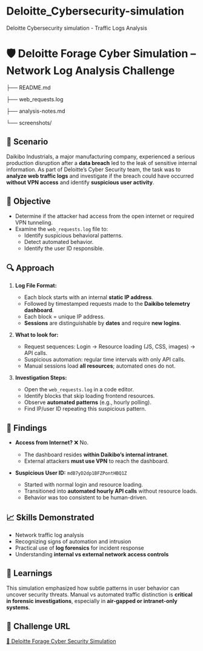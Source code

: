 # Deloitte_Cybersecurity-simulation
Deloitte Cybersecurity simulation - Traffic Logs Analysis

# 🛡️ Deloitte Forage Cyber Simulation – Network Log Analysis Challenge

├── README.md

├── web_requests.log 

├── analysis-notes.md

└── screenshots/


## 📌 Scenario

Daikibo Industrials, a major manufacturing company, experienced a serious production disruption after a **data breach** led to the leak of sensitive internal information. As part of Deloitte’s Cyber Security team, the task was to **analyze web traffic logs** and investigate if the breach could have occurred **without VPN access** and identify **suspicious user activity**.

## 🎯 Objective

- Determine if the attacker had access from the open internet or required VPN tunneling.
- Examine the `web_requests.log` file to:
  - Identify suspicious behavioral patterns.
  - Detect automated behavior.
  - Identify the user ID responsible.

## 🔍 Approach

1. **Log File Format:**
   - Each block starts with an internal **static IP address**.
   - Followed by timestamped requests made to the **Daikibo telemetry dashboard**.
   - Each block = unique IP address.
   - **Sessions** are distinguishable by **dates** and require **new logins**.

2. **What to look for:**
   - Request sequences: Login → Resource loading (JS, CSS, images) → API calls.
   - Suspicious automation: regular time intervals with only API calls.
   - Manual sessions load **all resources**; automated ones do not.

3. **Investigation Steps:**
   - Open the `web_requests.log` in a code editor.
   - Identify blocks that skip loading frontend resources.
   - Observe **automated patterns** (e.g., hourly polling).
   - Find IP/user ID repeating this suspicious pattern.

## 🔐 Findings

- **Access from Internet?** ❌ No.
  - The dashboard resides **within Daikibo’s internal intranet**.
  - External attackers **must use VPN** to reach the dashboard.

- **Suspicious User ID:** `mdB7yD2dp1BFZPontHBQ1Z`
  - Started with normal login and resource loading.
  - Transitioned into **automated hourly API calls** without resource loads.
  - Behavior was too consistent to be human-driven.

## 📈 Skills Demonstrated

- Network traffic log analysis
- Recognizing signs of automation and intrusion
- Practical use of **log forensics** for incident response
- Understanding **internal vs external network access controls**

## 🧠 Learnings

This simulation emphasized how subtle patterns in user behavior can uncover security threats. Manual vs automated traffic distinction is **critical in forensic investigations**, especially in **air-gapped or intranet-only systems**.

## 🔗 Challenge URL

[🔗 Deloitte Forage Cyber Security Simulation](https://www.theforage.com/simulations/deloitte-au/cyber-c1e3)
